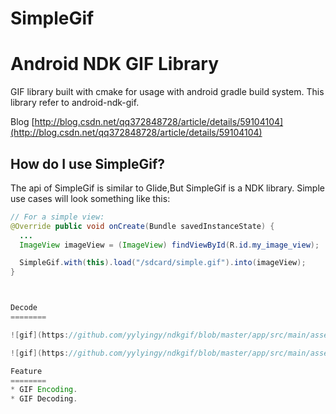 # SimpleGif
Android NDK GIF Library
========
GIF library built with cmake for usage with android gradle build system.
This library refer to android-ndk-gif.

Blog
[http://blog.csdn.net/qq372848728/article/details/59104104](http://blog.csdn.net/qq372848728/article/details/59104104)

How do I use SimpleGif?
-------------------
The api of SimpleGif is similar to Glide,But SimpleGif is a NDK library.
Simple use cases will look something like this:

```java
// For a simple view:
@Override public void onCreate(Bundle savedInstanceState) {
  ...
  ImageView imageView = (ImageView) findViewById(R.id.my_image_view);

  SimpleGif.with(this).load("/sdcard/simple.gif").into(imageView);
}



Decode
========

![gif](https://github.com/yylyingy/ndkgif/blob/master/app/src/main/assets/display.gif)

![gif](https://github.com/yylyingy/ndkgif/blob/master/app/src/main/assets/sample1.gif)

Feature
========
* GIF Encoding.
* GIF Decoding.